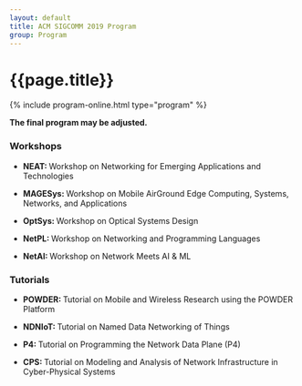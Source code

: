 ```yaml
---
layout: default
title: ACM SIGCOMM 2019 Program
group: Program
---
```


# {{page.title}}

{% include program-online.html type="program" %}

<strong>The final program may be adjusted.</strong>

### Workshops

- <strong>NEAT: </strong>Workshop on Networking for Emerging Applications and Technologies

- <strong>MAGESys: </strong>Workshop on Mobile Air­Ground Edge Computing, Systems, Networks, and Applications

- <strong>OptSys: </strong>Workshop on Optical Systems Design

- <strong>NetPL: </strong>Workshop on Networking and Programming Languages

- <strong>NetAI: </strong>Workshop on Network Meets AI & ML

### Tutorials

- <strong>POWDER: </strong>Tutorial on Mobile and Wireless Research using the POWDER Platform

- <strong>NDNIoT: </strong>Tutorial on Named Data Networking of Things

- <strong>P4: </strong>Tutorial on Programming the Network Data Plane (P4)

- <strong>CPS: </strong>Tutorial on Modeling and Analysis of Network Infrastructure in Cyber-Physical Systems
